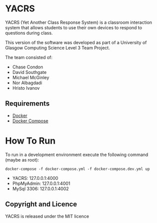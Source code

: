 # YACRS
YACRS (Yet Another Class Response System) is a classroom interaction system that allows students to use their own
devices to respond to questions during class.

This version of the software was developed as part of a University of Glasgow Computing Science Level 3 Team Project.

The team consisted of:
* Chase Condon
* David Southgate
* Michael McGinley
* Nor Albagdadi
* Hristo Ivanov

## Requirements
* [Docker](https://www.docker.com/)
* [Docker Compose](https://docs.docker.com/compose/)

# How To Run
To run in a development environment execute the following command (maybe as root):
```
docker-compose -f docker-compose.yml -f docker-compose.dev.yml up
```

* YACRS: 127.0.0.1:4000
* PhpMyAdmin: 127.0.0.1:4001
* MySql 3306: 127.0.0.1:4002

## Copyright and Licence
YACRS is released under the MIT licence